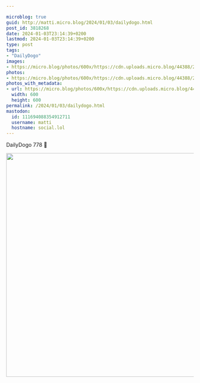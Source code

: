```yaml
---

microblog: true
guid: http://matti.micro.blog/2024/01/03/dailydogo.html
post_id: 3818268
date: 2024-01-03T23:14:39+0200
lastmod: 2024-01-03T23:14:39+0200
type: post
tags:
- "DailyDogo"
images:
- https://micro.blog/photos/600x/https://cdn.uploads.micro.blog/44388/2024/12cdb9118df54435b73bcbe8465bafdb.jpg
photos:
- https://micro.blog/photos/600x/https://cdn.uploads.micro.blog/44388/2024/12cdb9118df54435b73bcbe8465bafdb.jpg
photos_with_metadata:
- url: https://micro.blog/photos/600x/https://cdn.uploads.micro.blog/44388/2024/12cdb9118df54435b73bcbe8465bafdb.jpg
  width: 600
  height: 600
permalink: /2024/01/03/dailydogo.html
mastodon:
  id: 111694088354912711
  username: matti
  hostname: social.lol
---
```

DailyDogo 778 🐶

<img src="/media/uploads/2024/12cdb9118df54435b73bcbe8465bafdb.jpg" width="600" height="600" alt="" />
